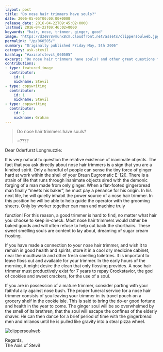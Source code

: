 ```yaml
---
layout: post
title: "Do nose hair trimmers have souls?"
date: 2006-05-05T00:00:00+0000
release_date: 2016-04-22T09:45:02+0000
lastmod: 2016-04-22T09:46:02+0000
keywords: "hair, nose, trimmer, ginger, good"
image: "https://d3e878vmunx8cm.cloudfront.net/assets/clippersoulweb.jpg"
permalink: "/p/060505/"
summary: "Originally published Friday May, 5th 2006"
category: ask-stevil
hashtag: "#axisofstevil_060505"
excerpt: "Do nose hair trimmers have souls? and other great questions from Friday May, 5th 2006"
contributions:
- type: featured_image
  contributor:
    id: 1
    nickname: Stevil
- type: copywriting
  contributor:
    id: 1
    nickname: Stevil
- type: copywriting
  contributor:
    id: 2
    nickname: Graham
---
```


[p01]: https://d3e878vmunx8cm.cloudfront.net/assets/clippersoulweb.jpg "clippersoulweb"[p02]: https://d3e878vmunx8cm.cloudfront.net/assets/AskStevilJune16d.jpg "AskStevilJune16d"
> Do nose hair trimmers have souls? 
> 
> ~????

Dear Oderfurst Longmuzzle:

It is very natural to question the relative existence of inanimate objects. The fact that you ask directly about nose hair trimmers is a sign that you are a kindred spirit. Only a handful of people can sense the tiny force of ginger hard at work within the shell of your Braun Eugromatic E-120.  There is a strain of life that runs through inanimate objects sired with the demonic forging of a man made from only ginger. When a flat-footed gingerbread man finally “meets his baker”, he must pay a penance for his origin. In his next life, he will quietly inhabit the power source of a nose hair trimmer. In this position he will be able to help guide the operator with the grooming sheers.  Only by worker together can man and machine truly 

function! For this reason, a good trimmer is hard to find, no matter what hair you choose to keep in-check.  Most nose hair trimmers would rather be baked goods and will often refuse to help cut back the shorthairs. These sweet smelling souls are content to lay about, dreaming of sugar cream frosting.

If you have made a connection to your nose hair trimmer, and wish it to remain in good health and spirits, store it in a cool dry medicine cabinet, near the mouthwash and other fresh smelling toiletries. It is important to leave floss out and available for your trimmer. In the early hours of the morning, it might desire the clean that only flossing provides. A nose hair trimmer must productively exist for 7 years to repay Crockstavior, the god of cookies and sweet crackers, for the use of a soul.
           
If you are in possession of a mature trimmer, consider parting with your faithful ally against nose bush. The proper funeral service for a nose hair trimmer consists of you leaving your trimmer in its travel pouch on a grocery shelf in the cookie isle. This is said to bring the do-er good fortune and health in the year to come. The ginger soul will be so overwhelmed by the smell of its brethren, that the soul will escape the confines of the elderly shaver. He can then dance for a brief period of time with the gingerbread men and milanos until he is pulled like gravity into a steal pizza wheel.

![clippersoulweb][p01]

Regards,  
The Axis of Stevil
